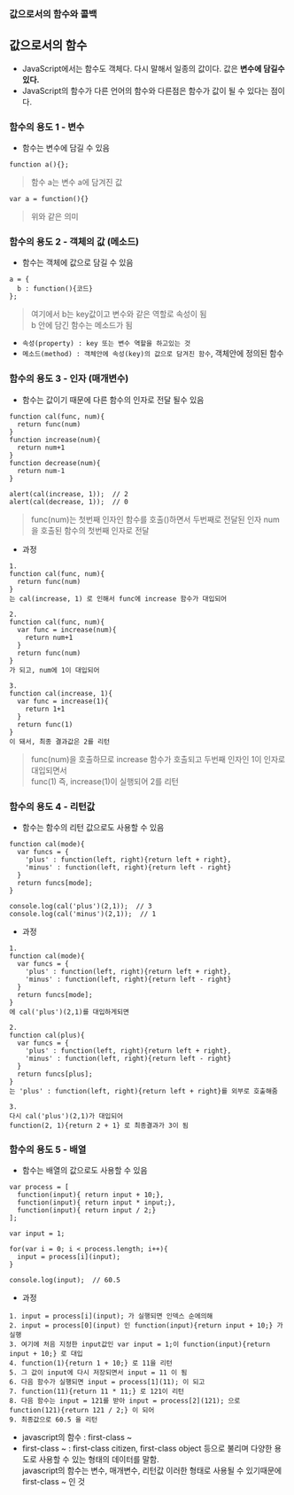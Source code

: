 ### 값으로서의 함수와 콜백

## 값으로서의 함수
- JavaScript에서는 함수도 객체다. 다시 말해서 일종의 값이다. 값은 __변수에 담길수 있다.__ 
- JavaScript의 함수가 다른 언어의 함수와 다른점은 함수가 값이 될 수 있다는 점이다.


### 함수의 용도 1 - 변수
- 함수는 변수에 담길 수 있음
```
function a(){};
```
> 함수 a는 변수 a에 담겨진 값
```
var a = function(){}
```
> 위와 같은 의미


### 함수의 용도 2 - 객체의 값 (메소드)
- 함수는 객체에 값으로 담길 수 있음
```
a = {
  b : function(){코드}
};
```
> 여기에서 b는 key값이고 변수와 같은 역할로 속성이 됨<br/>b 안에 담긴 함수는 메소드가 됨

- `속성(property) : key 또는 변수 역할을 하고있는 것`
- `메소드(method) : 객체안에 속성(key)의 값으로 담겨진 함수`, 객체안에 정의된 함수


### 함수의 용도 3 - 인자 (매개변수)
- 함수는 값이기 때문에 다른 함수의 인자로 전달 될수 있음
```
function cal(func, num){
  return func(num)
}
function increase(num){
  return num+1
}
function decrease(num){
  return num-1
}

alert(cal(increase, 1));  // 2
alert(cal(decrease, 1));  // 0
```
> func(num)는 첫번째 인자인 함수를 호출()하면서 두번째로 전달된 인자 num 을 호출된 함수의 첫번째 인자로 전달

- 과정
```
1.
function cal(func, num){
  return func(num)
} 
는 cal(increase, 1) 로 인해서 func에 increase 함수가 대입되어

2.
function cal(func, num){
  var func = increase(num){
    return num+1
  }
  return func(num)
}
가 되고, num에 1이 대입되어

3.
function cal(increase, 1){
  var func = increase(1){
    return 1+1
  }
  return func(1)
}
이 돼서, 최종 결과값은 2를 리턴
```
> func(num)을 호출하므로 increase 함수가 호출되고 두번째 인자인 1이 인자로 대입되면서<br/>func(1) 즉, increase(1)이 실행되어 2를 리턴


### 함수의 용도 4 - 리턴값
- 함수는 함수의 리턴 값으로도 사용할 수 있음
```
function cal(mode){
  var funcs = {
    'plus' : function(left, right){return left + right},
    'minus' : function(left, right){return left - right}
  }
  return funcs[mode];
}

console.log(cal('plus')(2,1));  // 3
console.log(cal('minus')(2,1));  // 1
```
- 과정
```
1.
function cal(mode){
  var funcs = {
    'plus' : function(left, right){return left + right},
    'minus' : function(left, right){return left - right}
  }
  return funcs[mode];
} 
에 cal('plus')(2,1)를 대입하게되면

2.
function cal(plus){
  var funcs = {
    'plus' : function(left, right){return left + right},
    'minus' : function(left, right){return left - right}
  }
  return funcs[plus];
} 
는 'plus' : function(left, right){return left + right}를 외부로 호출해줌

3.
다시 cal('plus')(2,1)가 대입되어
function(2, 1){return 2 + 1} 로 최종결과가 3이 됨
```


### 함수의 용도 5 - 배열
- 함수는 배열의 값으로도 사용할 수 있음
```
var process = [
  function(input){ return input + 10;}, 
  function(input){ return input * input;},
  function(input){ return input / 2;}
];

var input = 1;

for(var i = 0; i < process.length; i++){
  input = process[i](input);
}

console.log(input);  // 60.5
```
- 과정
```
1. input = process[i](input); 가 실행되면 인덱스 순에의해 
2. input = process[0](input) 인 function(input){return input + 10;} 가 실행
3. 여기에 처음 지정한 input값인 var input = 1;이 function(input){return input + 10;} 로 대입
4. function(1){return 1 + 10;} 로 11을 리턴
5. 그 값이 input에 다시 저장되면서 input = 11 이 됨
6. 다음 함수가 실행되면 input = process[1](11); 이 되고
7. function(11){return 11 * 11;} 로 121이 리턴
8. 다음 함수는 input = 121를 받아 input = process[2](121); 으로 function(121){return 121 / 2;} 이 되어
9. 최종값으로 60.5 을 리턴
```

- javascript의 함수 : first-class ~
- first-class ~ : first-class citizen, first-class object 등으로 불리며 다양한 용도로 사용할 수 있는 형태의 데이터를 말함.<br />javascript의 함수는 변수, 매개변수, 리턴값 이러한 형태로 사용될 수 있기때문에 first-class ~ 인 것
